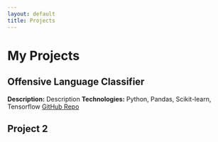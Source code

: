 ```yaml
---
layout: default
title: Projects
---
```

# My Projects

## Offensive Language Classifier
**Description:** Description
**Technologies:** Python, Pandas, Scikit-learn, Tensorflow
[GitHub Repo](https://github.com/AElGohary002/TweetClassifier)

## Project 2

